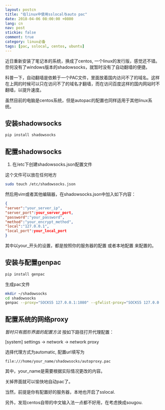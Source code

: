 ```yaml
---
layout: postcn
title: "在linux中使用sslocal与auto pac"
date: 2018-04-06 08:00:00 +0800
lang: cn
nav: post
stickie: false 
comment: true
category: linux必备
tags: [pac, sslocal, centos, ubuntu]
---
```

近日重新安装了笔记本的系统，换成了centos, 一个linux的发行版，感觉还不错。奈何没有了windows版本的shadowsocks，就暂时没有了自动翻墙的便捷。

科普一下，自动翻墙是依赖于一个PAC文件，里面放着国内访问不了的域名。这样在上网的时候可以只在访问不了的域名才翻墙，而在访问百度这样的国内网站时不翻墙，以提升速度。

虽然目前的电脑是centos系统，但是autopac的配置也同样适用于其他linux系统。

## 安装shadowsocks
```sh
pip install shadowsocks
```

## 配置shadowsocks
1. 在/etc下创建shadowsocks.json配置文件

这个文件可以放在任何地方
```sh
sudo touch /etc/shadowsocks.json
```
然后用vim或者其他编辑器，在shadowsocks.json中加入如下内容：
```json
{
"server":"your_server_ip",
"server_port":your_server_port,
"password":"your_password",
"method":"your_encrypt_method",
"local":"127.0.0.1",
"local_port":your_local_port
}
```

其中以your_开头的设置，都是按照你的服务器的配置 或者本地配置 来配置的。

## 安装与配置genpac
```python
pip install genpac
```
生成pac文件
```sh
mkdir ~/shadowsocks
cd shadowsocks
genpac --proxy="SOCKS5 127.0.0.1:1080" --gfwlist-proxy="SOCKS5 127.0.0.1:1080" -o autoproxy.pac --gfwlist-url="https://raw.githubusercontent.com/gfwlist/gfwlist/master/gfwlist.txt"
```

## 配置系统的网络proxy
*暂时只有图形界面的配置方法*
按如下路径打开代理配置：

[system] settings -> network -> network proxy

选择代理方式为automatic, 配置url填写为
```url
file:///home/your_name/shadowsocks/autoproxy.pac
```

其中，your_name是需要根据实际情况更改的内容。

关掉界面就可以愉快地自动pac了。

当然，前提是你有配置好的服务器，本地也开启了sslocal.

另外，发现centos自带的中文输入法一点都不好用，在考虑换成sougou.